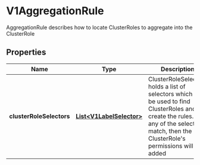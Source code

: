 

# V1AggregationRule

AggregationRule describes how to locate ClusterRoles to aggregate into the ClusterRole

## Properties

| Name | Type | Description | Notes |
|------------ | ------------- | ------------- | -------------|
|**clusterRoleSelectors** | [**List&lt;V1LabelSelector&gt;**](V1LabelSelector.md) | ClusterRoleSelectors holds a list of selectors which will be used to find ClusterRoles and create the rules. If any of the selectors match, then the ClusterRole&#39;s permissions will be added |  [optional] |



